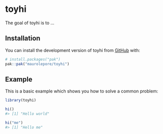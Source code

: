 

<!-- README.md is generated from README.Rmd. Please edit that file -->

# toyhi

<!-- badges: start -->
<!-- badges: end -->

The goal of toyhi is to …

## Installation

You can install the development version of toyhi from
[GitHub](https://github.com/) with:

``` r
# install.packages("pak")
pak::pak("maurolepore/toyhi")
```

## Example

This is a basic example which shows you how to solve a common problem:

``` r
library(toyhi)

hi()
#> [1] "Hello world"

hi("me")
#> [1] "Hello me"
```
